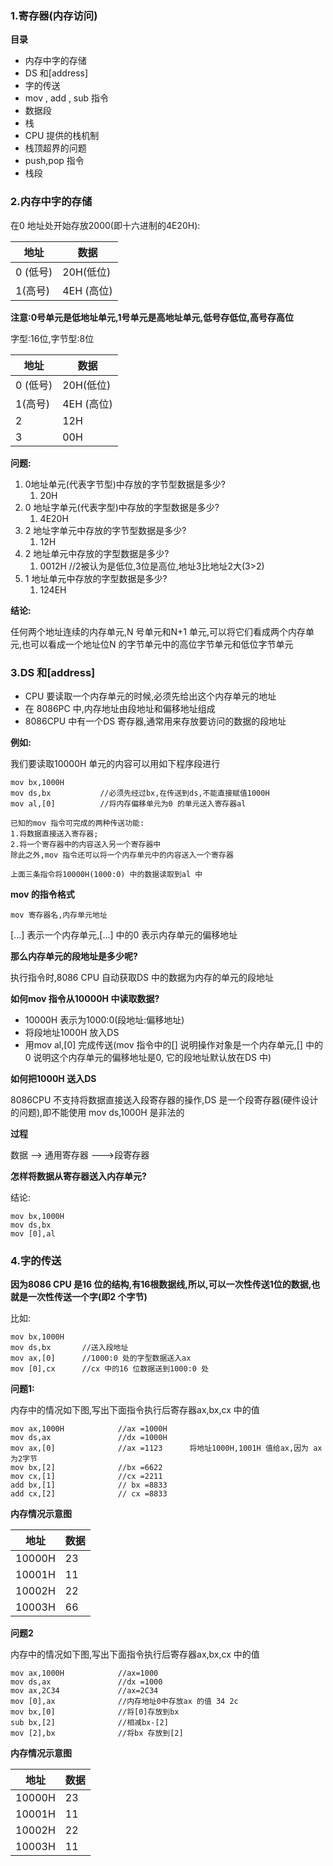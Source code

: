 ### 1.寄存器(内存访问)

**目录**

- 内存中字的存储
- DS 和[address]
- 字的传送
- mov , add , sub 指令
- 数据段
- 栈
- CPU 提供的栈机制
- 栈顶超界的问题
- push,pop 指令
- 栈段

### 2.内存中字的存储

在0 地址处开始存放2000(即十六进制的4E20H):

| 地址     | 数据       |
| -------- | ---------- |
| 0 (低号) | 20H(低位)  |
| 1(高号)  | 4EH (高位) |

**注意:0号单元是低地址单元,1号单元是高地址单元,低号存低位,高号存高位**

 字型:16位,字节型:8位



| 地址     | 数据       |
| -------- | ---------- |
| 0 (低号) | 20H(低位)  |
| 1(高号)  | 4EH (高位) |
| 2        | 12H        |
| 3        | 00H        |

**问题:**

1. 0地址单元(代表字节型)中存放的字节型数据是多少?
   1. 20H
2. 0 地址字单元(代表字型)中存放的字型数据是多少?
   1. 4E20H
3. 2 地址字单元中存放的字节型数据是多少?
   1. 12H
4. 2 地址单元中存放的字型数据是多少?
   1. 0012H        //2被认为是低位,3位是高位,地址3比地址2大(3>2)
5. 1 地址单元中存放的字型数据是多少?
   1. 124EH

**结论:**

任何两个地址连续的内存单元,N 号单元和N+1 单元,可以将它们看成两个内存单元,也可以看成一个地址位N 的字节单元中的高位字节单元和低位字节单元

### 3.DS 和[address]

- CPU 要读取一个内存单元的时候,必须先给出这个内存单元的地址
- 在 8086PC 中,内存地址由段地址和偏移地址组成
- 8086CPU 中有一个DS 寄存器,通常用来存放要访问的数据的段地址

**例如:**

我们要读取10000H 单元的内容可以用如下程序段进行

```
mov bx,1000H
mov ds,bx			//必须先经过bx,在传送到ds,不能直接赋值1000H
mov al,[0]          //将内存偏移单元为0 的单元送入寄存器al

已知的mov 指令可完成的两种传送功能:
1.将数据直接送入寄存器;
2.将一个寄存器中的内容送入另一个寄存器中
除此之外,mov 指令还可以将一个内存单元中的内容送入一个寄存器

上面三条指令将10000H(1000:0) 中的数据读取到al 中
```

**mov 的指令格式**

```
mov 寄存器名,内存单元地址
```

[...] 表示一个内存单元,[...] 中的0 表示内存单元的偏移地址

**那么内存单元的段地址是多少呢?**

执行指令时,8086 CPU 自动获取DS 中的数据为内存的单元的段地址

**如何mov 指令从10000H 中读取数据?**

- 10000H 表示为1000:0(段地址:偏移地址)
- 将段地址1000H 放入DS
- 用mov al,[0] 完成传送(mov 指令中的[] 说明操作对象是一个内存单元,[] 中的0 说明这个内存单元的偏移地址是0, 它的段地址默认放在DS 中)

**如何把1000H 送入DS**

8086CPU 不支持将数据直接送入段寄存器的操作,DS 是一个段寄存器(硬件设计的问题),即不能使用 mov ds,1000H 是非法的

**过程**

数据 --> 通用寄存器 --->段寄存器

**怎样将数据从寄存器送入内存单元?**

结论:

```
mov bx,1000H
mov ds,bx
mov [0],al
```

### 4.字的传送

**因为8086 CPU 是16 位的结构,有16根数据线,所以,可以一次性传送1位的数据,也就是一次性传送一个字(即2 个字节)**

比如:

```
mov bx,1000H
mov ds,bx		//送入段地址
mov ax,[0]		//1000:0 处的字型数据送入ax
mov [0],cx		//cx 中的16 位数据送到1000:0 处
```

**问题1:**

内存中的情况如下图,写出下面指令执行后寄存器ax,bx,cx 中的值

```
mov ax,1000H			//ax =1000H
mov ds,ax				//dx =1000H
mov ax,[0]				//ax =1123		将地址1000H,1001H 值给ax,因为 ax 为2字节
mov bx,[2]				//bx =6622
mov cx,[1]				//cx =2211
add bx,[1]				// bx =8833
add cx,[2]				// cx =8833
```

**内存情况示意图**

| 地址   | 数据 |
| ------ | ---- |
| 10000H | 23   |
| 10001H | 11   |
| 10002H | 22   |
| 10003H | 66   |

**问题2**

内存中的情况如下图,写出下面指令执行后寄存器ax,bx,cx 中的值

```
mov ax,1000H      		//ax=1000
mov ds,ax				//dx =1000
mov ax,2C34				//ax=2C34
mov [0],ax				//内存地址0中存放ax 的值 34 2c 
mov bx,[0]				//将[0]存放到bx
sub bx,[2]				//相减bx-[2]
mov [2],bx				//将bx 存放到[2]
```

**内存情况示意图**

| 地址   | 数据 |
| ------ | ---- |
| 10000H | 23   |
| 10001H | 11   |
| 10002H | 22   |
| 10003H | 11   |


